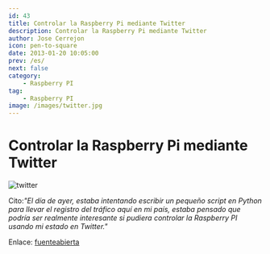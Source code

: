 ```yaml
---
id: 43
title: Controlar la Raspberry Pi mediante Twitter
description: Controlar la Raspberry Pi mediante Twitter
author: Jose Cerrejon
icon: pen-to-square
date: 2013-01-20 10:05:00
prev: /es/
next: false
category:
    - Raspberry PI
tag:
    - Raspberry PI
image: /images/twitter.jpg
---
```


# Controlar la Raspberry Pi mediante Twitter

![twitter](/images/twitter.jpg)

Cito:_"El día de ayer, estaba intentando escribir un pequeño script en Python para llevar el registro del tráfico aquí en mi país, estaba pensado que podría ser realmente interesante si pudiera controlar la Raspberry PI usando mi estado en Twitter."_

Enlace: [fuenteabierta](https://fuenteabierta.teubi.co/2013/01/controlando-la-raspberry-pi-desde.html)
